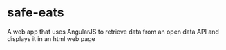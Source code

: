 # safe-eats
A web app that uses AngularJS to retrieve data from an open data API and displays it in an html web page
